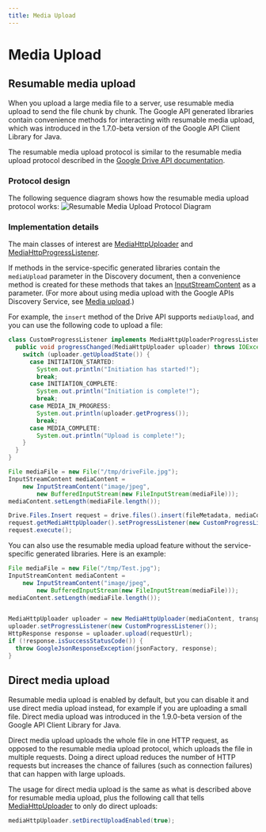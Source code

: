 ```yaml
---
title: Media Upload
---
```


# Media Upload

## Resumable media upload

When you upload a large media file to a server, use resumable media upload to
send the file chunk by chunk. The Google API generated libraries contain
convenience methods for interacting with resumable media upload, which was
introduced in the 1.7.0-beta version of the Google API Client Library for Java.

The resumable media upload protocol is similar to the resumable media upload
protocol described in the
[Google Drive API documentation][google-drive-documentation].

### Protocol design

The following sequence diagram shows how the resumable media upload protocol
works: ![Resumable Media Upload Protocol Diagram][resumable-media-upload-protocol-diagram]

### Implementation details

The main classes of interest are [MediaHttpUploader][media-http-uploader] and 
[MediaHttpProgressListener][media-http-progress-listener].

If methods in the service-specific generated libraries contain the `mediaUpload`
parameter in the Discovery document, then a convenience method is created for
these methods that takes an [InputStreamContent][input-stream-content] as a 
parameter. (For more about using media upload with the Google APIs Discovery
Service, see [Media upload][media-upload].)

For example, the `insert` method of the Drive API supports `mediaUpload`, and
you can use the following code to upload a file:

```java
class CustomProgressListener implements MediaHttpUploaderProgressListener {
  public void progressChanged(MediaHttpUploader uploader) throws IOException {
    switch (uploader.getUploadState()) {
      case INITIATION_STARTED:
        System.out.println("Initiation has started!");
        break;
      case INITIATION_COMPLETE:
        System.out.println("Initiation is complete!");
        break;
      case MEDIA_IN_PROGRESS:
        System.out.println(uploader.getProgress());
        break;
      case MEDIA_COMPLETE:
        System.out.println("Upload is complete!");
    }
  }
}

File mediaFile = new File("/tmp/driveFile.jpg");
InputStreamContent mediaContent =
    new InputStreamContent("image/jpeg",
        new BufferedInputStream(new FileInputStream(mediaFile)));
mediaContent.setLength(mediaFile.length());

Drive.Files.Insert request = drive.files().insert(fileMetadata, mediaContent);
request.getMediaHttpUploader().setProgressListener(new CustomProgressListener());
request.execute();
```

You can also use the resumable media upload feature without the service-specific
generated libraries. Here is an example:

```java
File mediaFile = new File("/tmp/Test.jpg");
InputStreamContent mediaContent =
    new InputStreamContent("image/jpeg",
        new BufferedInputStream(new FileInputStream(mediaFile)));
mediaContent.setLength(mediaFile.length());


MediaHttpUploader uploader = new MediaHttpUploader(mediaContent, transport, httpRequestInitializer);
uploader.setProgressListener(new CustomProgressListener());
HttpResponse response = uploader.upload(requestUrl);
if (!response.isSuccessStatusCode()) {
  throw GoogleJsonResponseException(jsonFactory, response);
}
```

## Direct media upload

Resumable media upload is enabled by default, but you can disable it and use
direct media upload instead, for example if you are uploading a small file.
Direct media upload was introduced in the 1.9.0-beta version of the Google API
Client Library for Java.

Direct media upload uploads the whole file in one HTTP request, as opposed to
the resumable media upload protocol, which uploads the file in multiple
requests. Doing a direct upload reduces the number of HTTP requests but
increases the chance of failures (such as connection failures) that can happen
with large uploads.

The usage for direct media upload is the same as what is described above for
resumable media upload, plus the following call that tells
[MediaHttpUploader][media-http-uploader] to only do direct uploads:

```java
mediaHttpUploader.setDirectUploadEnabled(true);
```

[google-drive-documentation]: https://developers.google.com/drive/web/manage-uploads#resumable
[media-http-uploader]: https://googleapis.dev/java/google-api-client/latest/com/google/api/client/googleapis/media/MediaHttpUploader.html
[media-http-progress-listener]: https://googleapis.dev/java/google-api-client/latest/com/google/api/client/googleapis/media/MediaHttpUploaderProgressListener.html
[input-stream-content]: https://googleapis.dev/java/google-http-client/latest/com/google/api/client/http/InputStreamContent.html
[media-upload]: https://developers.google.com/discovery/v1/using#discovery-doc-methods-mediaupload
[resumable-media-upload-protocol-diagram]: https://github.com/googleapis/google-api-java-client/raw/master/Resumable-Media-Upload-Sequence-Diagram.png
